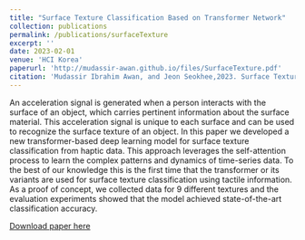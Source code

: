 ```yaml
---
title: "Surface Texture Classification Based on Transformer Network"
collection: publications
permalink: /publications/surfaceTexture
excerpt: ''
date: 2023-02-01
venue: 'HCI Korea'
paperurl: 'http://mudassir-awan.github.io/files/SurfaceTexture.pdf'
citation: 'Mudassir Ibrahim Awan, and Jeon Seokhee,2023. Surface Texture Classification Based on Transformer Network. Jeongseon, South Korea.'
---
```


An acceleration signal is generated when a person interacts with the surface of an object, which carries pertinent information about the surface material. This acceleration signal is unique to each surface and can be used to recognize the surface texture of an object. In this paper we developed a new transformer-based deep learning model for surface texture classification from haptic data. This approach leverages the self-attention process to learn the complex patterns and dynamics of time-series data. To the best of our knowledge this is the first time that the transformer or its variants are used for surface texture classification using tactile information. As a proof of concept, we collected data for 9 different textures and the evaluation experiments showed that the model achieved state-of-the-art classification accuracy.

[Download paper here](http://mudassir-awan.github.io/files/SurfaceTexture.pdf)

<!-- [Download paper here](https://bengisucagiltay.github.io/files/IDC23_Family_Systems_Theory_BengisuCagiltay.pdf) -->

<!-- [Watch our Paper Talk Here]() -->

<!-- [![Watch our Paper Talk Here]() --> 